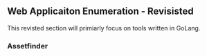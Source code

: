 ## Web Applicaiton Enumeration - Revisisted
This revisted section will primiarly focus on tools written in GoLang.

### Assetfinder
